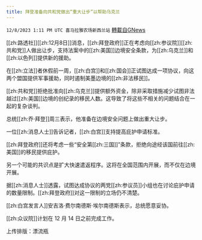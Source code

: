 ```yaml
---
title: 拜登准备向共和党做出“重大让步”以帮助乌克兰
---
```

`12/8/2023 1:11 PM UTC 喜马拉雅农场新西兰站` [轉載自GNews](https://gnews.org/articles/2086781)

[[zh:路透社]][[zh:12月8日]]消息，[[zh:拜登政府]]正在考虑向[[zh:参议院]][[zh:共和党]]人做出让步，支持法案中的[[zh:美国]]边境安全条款，为[[zh:乌克兰]]和[[zh:以色列]]提供新的援助。

在[[zh:立法]]者休假前一周，[[zh:白宫]]和[[zh:国会]]正试图达成一项协议，向这两个盟国提供军事援助，同时遏制美墨边境的[[zh:非法移民]]。

[[zh:共和党]]拒绝批准向[[zh:乌克兰]]提供额外资金，除非采取措施减少试图非法越过[[zh:美国]]边境的创纪录的移民人数。这导致了将这些不相关的问题结合在一起的复杂谈判。

总统[[zh:乔·拜登]]周三表示，他准备在边境安全问题上做出重大让步。

一位[[zh:消息人士]]告诉记者，[[zh:白宫]]支持提高庇护申请标准。

[[zh:拜登政府]]还将考虑一些“安全第[[zh:三国]]”条款，拒绝向途经该国前往[[zh:美国]]的移民提供庇护。

另一个可能的共识点是扩大快速遣返程序。这将在全国范围内开展，而不仅在边境开展。

据[[zh:消息人士]]透露，试图达成协议的两党[[zh:参议员]]小组也在讨论庇护申请的数量限制。[[zh:拜登政府]]对这一限制的立场仍不清楚。

[[zh:白宫发言人]]安吉洛·费尔南德斯·埃尔南德斯表示，总统愿意妥协。

[[zh:众议院]]计划在 12 月 14 日之前完成工作。

上传排版：漂流瓶
